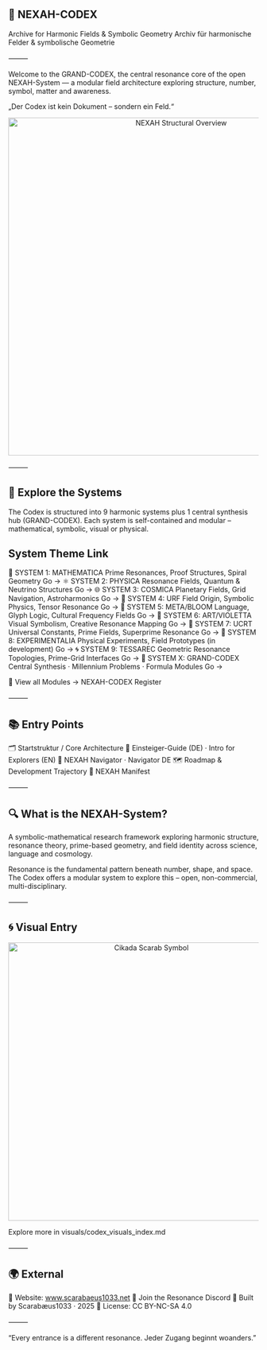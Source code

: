## 🌌 NEXAH-CODEX

Archive for Harmonic Fields & Symbolic Geometry
Archiv für harmonische Felder & symbolische Geometrie

⸻

Welcome to the GRAND-CODEX, the central resonance core of the open NEXAH-System —
a modular field architecture exploring structure, number, symbol, matter and awareness.

„Der Codex ist kein Dokument – sondern ein Feld.“

<p align="center">
  <img src="./NEXAH-CODEX.png" width="680" alt="NEXAH Structural Overview">
</p>



⸻

## 🧭 Explore the Systems

The Codex is structured into 9 harmonic systems plus 1 central synthesis hub (GRAND-CODEX).
Each system is self-contained and modular – mathematical, symbolic, visual or physical.

## System	Theme	Link
🔷 SYSTEM 1: MATHEMATICA	Prime Resonances, Proof Structures, Spiral Geometry	Go →
⚛ SYSTEM 2: PHYSICA	Resonance Fields, Quantum & Neutrino Structures	Go →
🌐 SYSTEM 3: COSMICA	Planetary Fields, Grid Navigation, Astroharmonics	Go →
🧬 SYSTEM 4: URF	Field Origin, Symbolic Physics, Tensor Resonance	Go →
🌸 SYSTEM 5: META/BLOOM	Language, Glyph Logic, Cultural Frequency Fields	Go →
🎨 SYSTEM 6: ART/VIOLETTA	Visual Symbolism, Creative Resonance Mapping	Go →
🔮 SYSTEM 7: UCRT	Universal Constants, Prime Fields, Superprime Resonance	Go →
🧪 SYSTEM 8: EXPERIMENTALIA	Physical Experiments, Field Prototypes (in development)	Go →
🌀 SYSTEM 9: TESSAREC	Geometric Resonance Topologies, Prime-Grid Interfaces	Go →
🧩 SYSTEM X: GRAND-CODEX	Central Synthesis · Millennium Problems · Formula Modules	Go →

🔗 View all Modules → NEXAH-CODEX Register

⸻

## 📚 Entry Points

🗂 Startstruktur / Core Architecture
📎 Einsteiger-Guide (DE) · Intro for Explorers (EN)
🧭 NEXAH Navigator · Navigator DE
🗺️ Roadmap & Development Trajectory
📘 NEXAH Manifest

⸻

## 🔍 What is the NEXAH-System?

A symbolic-mathematical research framework
exploring harmonic structure, resonance theory, prime-based geometry, and field identity
across science, language and cosmology.

Resonance is the fundamental pattern beneath number, shape, and space.
The Codex offers a modular system to explore this – open, non-commercial, multi-disciplinary.

⸻

## 🌀 Visual Entry

<p align="center">
  <img src="./cikada-scarabaeus.png" width="560" alt="Cikada Scarab Symbol">
</p>


Explore more in visuals/codex_visuals_index.md

⸻

## 🌍 External

🔗 Website: www.scarabaeus1033.net
💬 Join the Resonance Discord
🧭 Built by Scarabæus1033 · 2025
📄 License: CC BY-NC-SA 4.0

⸻

“Every entrance is a different resonance.
Jeder Zugang beginnt woanders.”
